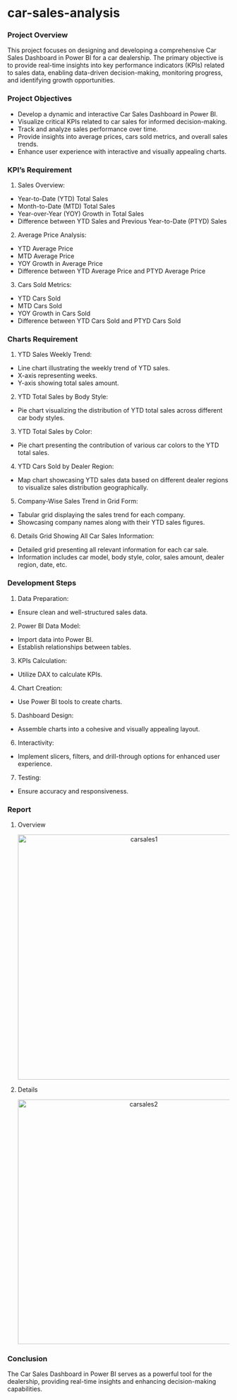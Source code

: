 # car-sales-analysis

### Project Overview
This project focuses on designing and developing a comprehensive Car Sales Dashboard in Power BI for a car dealership. The primary objective is to provide real-time insights into key performance indicators (KPIs) related to sales data, enabling data-driven decision-making, monitoring progress, and identifying growth opportunities.

### Project Objectives
- Develop a dynamic and interactive Car Sales Dashboard in Power BI.
- Visualize critical KPIs related to car sales for informed decision-making.
- Track and analyze sales performance over time.
- Provide insights into average prices, cars sold metrics, and overall sales trends.
- Enhance user experience with interactive and visually appealing charts.

### KPI’s Requirement
1. Sales Overview:
- Year-to-Date (YTD) Total Sales
- Month-to-Date (MTD) Total Sales
- Year-over-Year (YOY) Growth in Total Sales
- Difference between YTD Sales and Previous Year-to-Date (PTYD) Sales

2. Average Price Analysis:
- YTD Average Price
- MTD Average Price
- YOY Growth in Average Price
- Difference between YTD Average Price and PTYD Average Price

3. Cars Sold Metrics:
- YTD Cars Sold
- MTD Cars Sold
- YOY Growth in Cars Sold
- Difference between YTD Cars Sold and PTYD Cars Sold

### Charts Requirement
1. YTD Sales Weekly Trend:
- Line chart illustrating the weekly trend of YTD sales.
- X-axis representing weeks.
- Y-axis showing total sales amount.

2. YTD Total Sales by Body Style:
- Pie chart visualizing the distribution of YTD total sales across different car body styles.

3. YTD Total Sales by Color:
- Pie chart presenting the contribution of various car colors to the YTD total sales.

4. YTD Cars Sold by Dealer Region:
- Map chart showcasing YTD sales data based on different dealer regions to visualize sales distribution geographically.

5. Company-Wise Sales Trend in Grid Form:
- Tabular grid displaying the sales trend for each company.
- Showcasing company names along with their YTD sales figures.

6. Details Grid Showing All Car Sales Information:
- Detailed grid presenting all relevant information for each car sale.
- Information includes car model, body style, color, sales amount, dealer region, date, etc.

### Development Steps
1. Data Preparation:
- Ensure clean and well-structured sales data.

2. Power BI Data Model:
- Import data into Power BI.
- Establish relationships between tables.

3. KPIs Calculation:
- Utilize DAX to calculate KPIs.
  
4. Chart Creation:
- Use Power BI tools to create charts.

5. Dashboard Design:
- Assemble charts into a cohesive and visually appealing layout.

6. Interactivity:
- Implement slicers, filters, and drill-through options for enhanced user experience.

7. Testing:
- Ensure accuracy and responsiveness.
  
### Report
1. Overview
   <p align="center" width="100%"><img width="556" alt="carsales1" src="https://github.com/saraimdad/car-sales-analysis/assets/157117492/a312ae26-d4b2-4773-bb37-0016adb2d17e"></p>

2. Details
   <p align="center" width="100%"><img width="555" alt="carsales2" src="https://github.com/saraimdad/car-sales-analysis/assets/157117492/276ffabf-815f-470b-91ab-b829232f1511"></p>

### Conclusion
The Car Sales Dashboard in Power BI serves as a powerful tool for the dealership, providing real-time insights and enhancing decision-making capabilities. 
